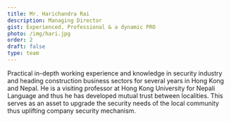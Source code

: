 ```yaml
---
title: Mr. Harichandra Rai
description: Managing Director
gist: Experienced, Professional & a dynamic PRO
photo: /img/hari.jpg
order: 2
draft: false
type: team
---
```

Practical in-depth working experience and knowledge in security industry and heading construction business sectors for several years in Hong Kong and Nepal. He is a visiting professor at Hong Kong University for Nepali Language and thus he has developed mutual trust between localities. This serves as an asset to upgrade the security needs of the local community thus uplifting company security mechanism.